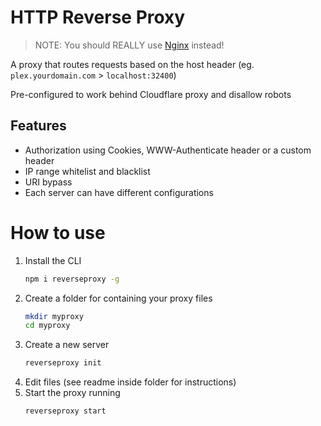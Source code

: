HTTP Reverse Proxy
===================
> NOTE: You should REALLY use [Nginx](https://www.nginx.com) instead!

A proxy that routes requests based on the host header (eg. `plex.yourdomain.com` > `localhost:32400`)

Pre-configured to work behind Cloudflare proxy and disallow robots

## Features
* Authorization using Cookies, WWW-Authenticate header or a custom header
* IP range whitelist and blacklist
* URI bypass
* Each server can have different configurations


# How to use

1. Install the CLI
    ```sh
    npm i reverseproxy -g
    ```
2. Create a folder for containing your proxy files
    ```sh
    mkdir myproxy
    cd myproxy
    ```
3. Create a new server
    ```sh
    reverseproxy init
    ```
4. Edit files (see readme inside folder for instructions)
5. Start the proxy running
    ```sh
    reverseproxy start
    ```
